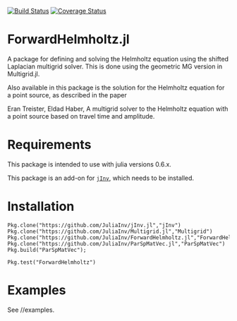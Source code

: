 [![Build Status](https://travis-ci.org/JuliaInv/ForwardHelmholtz.jl.svg?branch=master)](https://travis-ci.org/JuliaInv/ForwardHelmholtz.jl)
[![Coverage Status](https://coveralls.io/repos/github/JuliaInv/ForwardHelmholtz.jl/badge.svg?branch=master)](https://coveralls.io/github/JuliaInv/ForwardHelmholtz.jl?branch=master)

# ForwardHelmholtz.jl
A package for defining and solving the Helmholtz equation using the shifted Laplacian multigrid solver. 
This is done using the geometric MG version in Multigrid.jl.

Also available in this package is the solution for the Helmholtz equation for a point source, as described in the paper

Eran Treister, Eldad Haber, A multigrid solver to the Helmholtz equation with a point source based on travel time and amplitude.


# Requirements

This package is intended to use with julia versions 0.6.x.

This package is an add-on for [`jInv`](https://github.com/JuliaInv/jInv.jl), which needs to be installed. 

# Installation

```
Pkg.clone("https://github.com/JuliaInv/jInv.jl","jInv")
Pkg.clone("https://github.com/JuliaInv/Multigrid.jl","Multigrid")
Pkg.clone("https://github.com/JuliaInv/ForwardHelmholtz.jl","ForwardHelmholtz")
Pkg.clone("https://github.com/JuliaInv/ParSpMatVec.jl","ParSpMatVec")
Pkg.build("ParSpMatVec");

Pkg.test("ForwardHelmholtz")
```

# Examples
See //examples.
